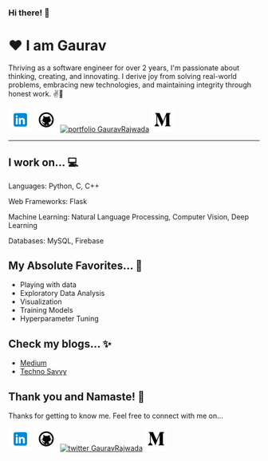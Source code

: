### Hi there! 👋

[1.1]: https://github.com/GauravRajwada/GauravRajwada/blob/master/assets/icons/icons8-linkedin-48.png (linkedin icon with padding)
[2.1]: https://github.com/GauravRajwada/GauravRajwada/blob/master/assets/icons/icons8-github-48.png (github icon with padding)
[3.1]: https://github.com/GauravRajwada/GauravRajwada/blob/master/assets/icons/favicon.ico (portfolio icon with padding)
[4.1]: https://github.com/GauravRajwada/GauravRajwada/blob/master/assets/icons/icons8-medium-new-48.png (medium icon with padding)

<!-- links to my social media accounts -->

[1]: https://www.linkedin.com/in/gaurav-singh-b90369191/
[2]: https://github.com/GauravRajwada
[3]: https://gauravrajwada.github.io/Protfolio/
[4]: https://medium.com/@sintg1999

# ❤ I am Gaurav

Thriving as a software engineer for over 2 years, I'm passionate about thinking, creating, and innovating. I derive joy from solving real-world problems, embracing new technologies, and maintaining integrity through honest work. ✌💖

<!-- section - intro -->

<!-- section - social media icons -->

[![linkedin GauravRajwada][1.1]][1]
[![github GauravRajwada][2.1]][2]
[![portfolio GauravRajwada][3.1]][3]
[![medium GauravRajwada][4.1]][4]

<!-- section - social media icons -->

---

<!-- section - skills -->

## I work on... 💻

Languages: Python, C, C++

Web Frameworks: Flask

Machine Learning: Natural Language Processing, Computer Vision, Deep Learning

Databases: MySQL, Firebase

<!-- section - skills -->

## My Absolute Favorites... 💖

- Playing with data
- Exploratory Data Analysis
- Visualization
- Training Models
- Hyperparameter Tuning

<!-- section - interests -->

<!-- section - blogs -->

## Check my blogs... ✨

- [Medium](https://medium.com/@sintg1999)
- [Techno Savvy](https://technosavvy2020.blogspot.com/)

<!-- section - blogs -->

## Thank you and Namaste! 🙏

Thanks for getting to know me. Feel free to connect with me on...

<!-- section - social media icons -->

[![linkedin GauravRajwada][1.1]][1]
[![github GauravRajwada][2.1]][2]
[![twitter GauravRajwada][3.1]][3]
[![medium GauravRajwada][4.1]][4]
